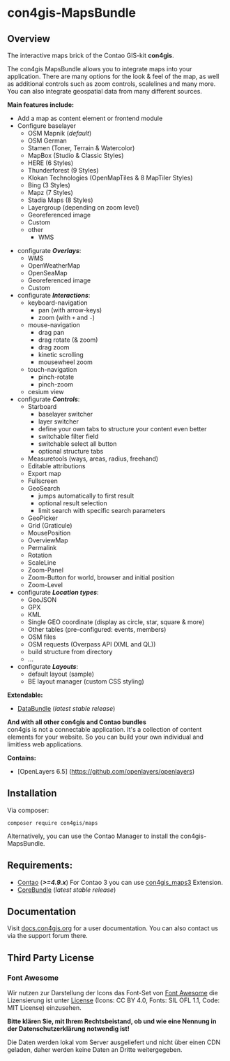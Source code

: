 # con4gis-MapsBundle

## Overview
The interactive maps brick of the Contao GIS-kit **con4gis**.

The con4gis MapsBundle allows you to integrate maps into your application. There 
are many options for the look & feel of the map, as well as additional controls such as 
zoom controls, scalelines and many more. You can also integrate geospatial data from many different sources.

__Main features include:__
* Add a map as content element or frontend module
* Configure baselayer 
    - OSM Mapnik (*default*)
    - OSM German
    - Stamen (Toner, Terrain & Watercolor)
    - MapBox (Studio & Classic Styles)
    - HERE (6 Styles)
    - Thunderforest (9 Styles)
    - Klokan Technologies (OpenMapTiles & 8 MapTiler Styles)
    - Bing (3 Styles)
    - Mapz (7 Styles)
    - Stadia Maps (8 Styles)
    - Layergroup (depending on zoom level)
    - Georeferenced image
    - Custom
    - other
        - WMS
- configurate ***Overlays***:
    - WMS
    - OpenWeatherMap
    - OpenSeaMap
    - Georeferenced image
    - Custom
- configurate ***Interactions***:
    - keyboard-navigation
        - pan (with arrow-keys)
        - zoom (with `+` and `-`)
    - mouse-navigation
        - drag pan
        - drag rotate (& zoom)
        - drag zoom
        - kinetic scrolling
        - mousewheel zoom
    - touch-navigation
        - pinch-rotate
        - pinch-zoom
    - cesium view
- configurate ***Controls***:
    - Starboard
        - baselayer switcher
        - layer switcher
        - define your own tabs to structure your content even better
        - switchable filter field
        - switchable select all button
        - optional structure tabs
    - Measuretools (ways, areas, radius, freehand)
    - Editable attributions
    - Export map
    - Fullscreen
    - GeoSearch
        - jumps automatically to first result 
        - optional result selection
        - limit search with specific search parameters
    - GeoPicker
    - Grid (Graticule)
    - MousePosition
    - OverviewMap
    - Permalink
    - Rotation
    - ScaleLine
    - Zoom-Panel
    - Zoom-Button for world, browser and initial position
    - Zoom-Level
- configurate ***Location types***:
    - GeoJSON
    - GPX
    - KML
    - Single GEO coordinate (display as circle, star, square & more)
    - Other tables (pre-configured: events, members)
    - OSM files
    - OSM requests (Overpass API (XML and QL))
    - build structure from directory
    - ...
- configurate ***Layouts***:
    - default layout (sample)
    - BE layout manager (custom CSS styling) 

**Extendable:**
- [DataBundle](https://github.com/Kuestenschmiede/DataBundle/releases) (*latest stable release*)
  
**And with all other con4gis and Contao bundles**  
con4gis is not a connectable application. It's a collection of content 
elements for your website. So you can build your own individual and limitless web applications.


**Contains:**
- [OpenLayers 6.5] (https://github.com/openlayers/openlayers)

## Installation
Via composer:
```
composer require con4gis/maps
```
Alternatively, you can use the Contao Manager to install the con4gis-MapsBundle.

## Requirements:
- [Contao](https://github.com/contao/core-bundle) (***>=4.9.x***)
For Contao 3 you can use [con4gis_maps3](https://github.com/Kuestenschmiede/con4gis_maps3/releases) Extension.
- [CoreBundle](https://github.com/Kuestenschmiede/CoreBundle/releases) (*latest stable release*)

## Documentation
Visit [docs.con4gis.org](https://docs.con4gis.org) for a user documentation. You can also contact us via the support forum there.

## Third Party License

### Font Awesome
Wir nutzen zur Darstellung der Icons das Font-Set von [Font Awesome](https://fontawesome.com) die Lizensierung ist unter [License](https://fontawesome.com/license/free) (Icons: CC BY 4.0, Fonts: SIL OFL 1.1, Code: MIT License) einzusehen.

__Bitte klären Sie, mit Ihrem Rechtsbeistand, ob und wie eine Nennung in der Datenschutzerklärung notwendig ist!__

Die Daten werden lokal vom Server ausgeliefert und nicht über einen CDN geladen, daher werden keine Daten an Dritte weitergegeben.
